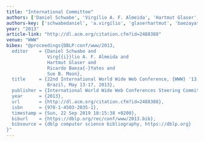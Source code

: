 ```yaml
---
title: "International Committee"
authors: ['Daniel Schwabe', 'Virgílio A. F. Almeida', 'Hartmut Glaser', 'Ricardo Baeza-Yates', 'Sue B. Moon']
authors-key: ['schwabedaniel', 'a.virgílio', 'glaserhartmut', 'baezayatesricardo', 'b.sue']
year: "2013"
article-link: "http://dl.acm.org/citation.cfm?id=2488388"
venue: "WWW"
bibex: "@proceedings{DBLP:conf/www/2013,
  editor    = {Daniel Schwabe and
               Virg{{i}}lio A. F. Almeida and
               Hartmut Glaser and
               Ricardo Baeza{-}Yates and
               Sue B. Moon},
  title     = {22nd International World Wide Web Conference, {WWW} '13, Rio de Janeiro,
               Brazil, May 13-17, 2013},
  publisher = {International World Wide Web Conferences Steering Committee / {ACM}},
  year      = {2013},
  url       = {http://dl.acm.org/citation.cfm?id=2488388},
  isbn      = {978-1-4503-2035-1},
  timestamp = {Sun, 22 Sep 2019 18:15:38 +0200},
  biburl    = {https://dblp.org/rec/conf/www/2013.bib},
  bibsource = {dblp computer science bibliography, https://dblp.org}
}"
---
```

